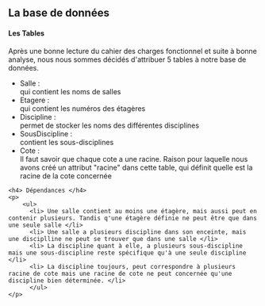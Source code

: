 <h2> La base de données </h2>

<h4> Les Tables </h4>
  <p>
    Après une bonne lecture du cahier des charges fonctionnel et suite à bonne analyse, 
    nous nous sommes décidés d'attribuer 5 tables à notre base de données.
    <ul>
      <li> Salle : </li> <span> qui contient les noms de salles </span>
      <li> Etagere : </li> <span> qui contient les numéros des étagères </span>
      <li> Discipline : </li> <span> permet de stocker les noms des différentes disciplines </span>
      <li> SousDiscipline : </li> <span> contient les sous-disciplines </span>
      <li> Cote : </li> <span> Il faut savoir que chaque cote a une racine. Raison pour laquelle nous avons créé un attribut "racine" dans cette table, qui définit quelle est la racine de la cote concernée </span>
    </ul>
    </p>
    
    <h4> Dépendances </h4>
    <p>
        <ul>
          <li> Une salle contient au moins une étagère, mais aussi peut en contenir plusieurs. Tandis q'une étagère définie ne peut être que dans une seule salle </li>
          <li> Une salle a plusieurs discipline dans son enceinte, mais une disciplline ne peut se trouver que dans une salle </li>
          <li> La discipline quant à elle, a plusieurs sous-discipline mais une sous-discipline reste spécifique qu'à une seule discipline </li>
          <li> La discipline toujours, peut correspondre à plusieurs racine de cote mais une racine de cote ne peut concernée qu'une discipline bien déterminée. </li>
          </ul>
    </p>
